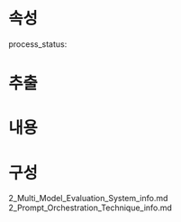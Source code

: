 # 속성
process_status:

# 추출


# 내용


# 구성
2_Multi_Model_Evaluation_System_info.md
2_Prompt_Orchestration_Technique_info.md

